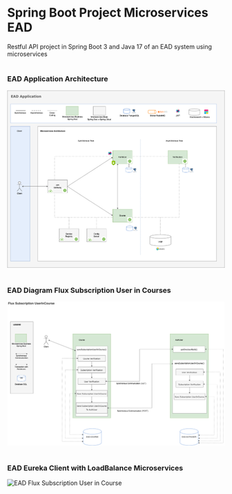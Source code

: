 # Spring Boot Project Microservices EAD
Restful API project in Spring Boot 3 and Java 17 of an EAD system using microservices

#
### EAD Application Architecture
![EAD Architecture](https://github.com/devadilson/springboot_ms_ead/blob/main/ead_diagram/EAD-Arquitetura-Microservices-EAD-Architecture.drawio.png?raw=true)

#
### EAD Diagram Flux Subscription User in Courses
![EAD Flux Subscription User in Course](https://github.com/devadilson/springboot_ms_ead/blob/main/ead_diagram/Diagrama-Flux-Subscription-UserInCourse.drawio.png?raw=true)

#
### EAD Eureka Client with LoadBalance Microservices
![EAD Flux Subscription User in Course](![image](https://github.com/devadilson/springboot_ms_ead/assets/12732196/cac66eb7-710f-4ffb-9a1f-7b70e73d85d9)
)
